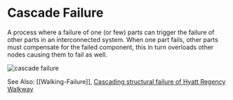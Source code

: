 # Cascade Failure
A process where a failure of one (or few) parts can trigger the failure of other parts in an interconnected system. 
When one part fails, other parts must compensate for the failed component, this in turn overloads other nodes causing them to fail as well.

![cascade failure](https://upload.wikimedia.org/wikipedia/commons/thumb/b/bd/Networkfailure.gif/440px-Networkfailure.gif)

See Also: [[Walking-Failure]], [Cascading structural failure of Hyatt Regency Walkway](https://en.wikipedia.org/wiki/Hyatt_Regency_walkway_collapse)
